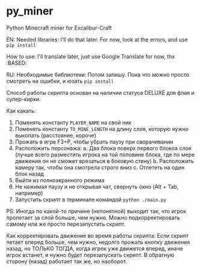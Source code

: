 # py_miner
Python Minecraft miner for Excalibur-Craft


EN:
Needed libraries:
I'll do that later. For now, look at the errors, and use `pip install`

How to use:
I'll translate later, just use Google Translate for now, thx :BASED:

RU:
Необходимые библиотеки:
Потом запишу. Пока что можно просто смотреть на ошибки, и юзать `pip install`

Способ работы скрипта основан на наличии статуса DELUXE для флая и супер-кирки.

Как какать:
1. Поменять константу `PLAYER_NAME` на свой ник
2. Поменять константу `TO_MINE_LENGTH` на длину слоя, которую нужно выкопать (расстояние, короче)
3. Прожать в игре F3+P, чтобы убрать паузу при сворачивании
4. Расположить персонажа:
    a. Два блока поверх первого блокоа слоя (лучше всего разместить игрока на той половине блока, где по мере движения он не сможет врезаться в боковую стену)
    b. Расположить камеру так, чтобы она смотрела строго вниз
    с. Отлететь на один блок назад
5. Выйти из полноэкранного режима
6. Не нажимая паузу и не открывая чат, свернуть окно (Alt + Tab, например)
7. Запустить скрипт в терминале командой `python ./main.py`

PS:
Иногда по какой-то причине (непонятной) выходит так, что игрок пролетает за слой больше, чем нужно. Можно подкорректировать самому или же просто перезапустить скрипт.

Как корректировать движение во время работы скрипта:
Если скрипт летает вперед больше, чем нужно, недолго прожать кнопку движения назад, но ТОЛЬКО ТОГДА, когда игрок уже движется вперед, иначе игрок встанет, и нужно будет перезапускать скрипт. В обратную сторону (назад) работает так же, но наоборот.